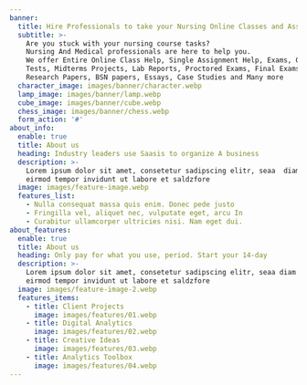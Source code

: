 ```yaml
---
banner:
  title: Hire Professionals to take your Nursing Online Classes and Assignments
  subtitle: >-
    Are you stuck with your nursing course tasks? 
    Nursing And Medical professionals are here to help you. 
    We offer Entire Online Class Help, Single Assignment Help, Exams, Quizzes,
    Tests, Midterms Projects, Lab Reports, Proctored Exams, Final Exams, 
    Research Papers, BSN papers, Essays, Case Studies and Many more
  character_image: images/banner/character.webp
  lamp_image: images/banner/lamp.webp
  cube_image: images/banner/cube.webp
  chess_image: images/banner/chess.webp
  form_action: '#'
about_info:
  enable: true
  title: About us
  heading: Industry leaders use Saasis to organize A business
  description: >-
    Lorem ipsum dolor sit amet, consetetur sadipscing elitr, seaa  diam nonumy
    eirmod tempor invidunt ut labore et saldzfore 
  image: images/feature-image.webp
  features_list:
    - Nulla consequat massa quis enim. Donec pede justo
    - Fringilla vel, aliquet nec, vulputate eget, arcu In
    - Curabitur ullamcorper ultricies nisi. Nam eget dui.
about_features:
  enable: true
  title: About us
  heading: Only pay for what you use, period. Start your 14-day
  description: >-
    Lorem ipsum dolor sit amet, consetetur sadipscing elitr, seaa diam nonumy
    eirmod tempor invidunt ut labore et saldzfore
  image: images/feature-image-2.webp
  features_items:
    - title: Client Projects
      image: images/features/01.webp
    - title: Digital Analytics
      image: images/features/02.webp
    - title: Creative Ideas
      image: images/features/03.webp
    - title: Analytics Toolbox
      image: images/features/04.webp
---
```

